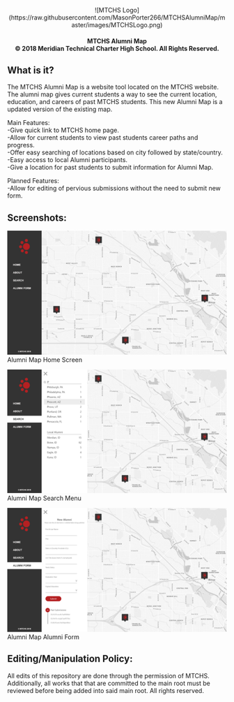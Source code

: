 <p align="center">
![MTCHS Logo](https://raw.githubusercontent.com/MasonPorter266/MTCHSAlumniMap/master/images/MTCHSLogo.png)
</p>

<h4 align="center">
MTCHS Alumni Map<br>
© 2018 Meridian Technical Charter High School. All Rights Reserved.
</h4>

## What is it?

The MTCHS Alumni Map is a website tool located on the MTCHS website. The alumni map gives current students a way to see the current location, education, and careers of past MTCHS students. This new Alumni Map is a updated version of the existing map.

Main Features:<br>
-Give quick link to MTCHS home page.<br>
-Allow for current students to view past students career paths and progress.<br>
-Offer easy searching of locations based on city followed by state/country.<br>
-Easy access to local Alumni participants.<br>
-Give a location for past students to submit information for Alumni Map.

Planned Features:<br>
-Allow for editing of pervious submissions without the need to submit new form.

## Screenshots:<br>
![Alumni Home](https://raw.githubusercontent.com/MasonPorter266/MTCHSAlumniMap/master/images/Alumni%20Map-Home.png)
Alumni Map Home Screen

![Search Menu](https://raw.githubusercontent.com/MasonPorter266/MTCHSAlumniMap/master/images/Alumni%20Map-Search%20Menu.png)
Alumni Map Search Menu

![Alumni Form](https://raw.githubusercontent.com/MasonPorter266/MTCHSAlumniMap/master/images/Alumni%20Map-Alumni%20Form.png)
Alumni Map Alumni Form

## Editing/Manipulation Policy:
All edits of this repository are done through the permission of MTCHS. Additionally, all works that that are committed to the main root must be reviewed before being added into said main root. All rights reserved.
